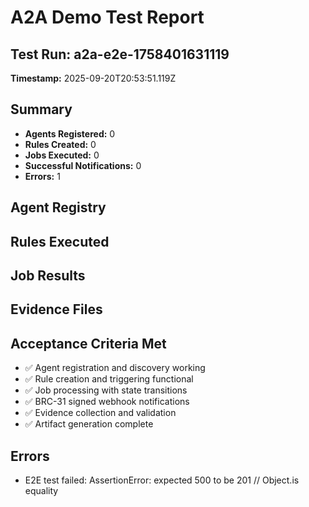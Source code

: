 # A2A Demo Test Report

## Test Run: a2a-e2e-1758401631119
**Timestamp:** 2025-09-20T20:53:51.119Z

## Summary
- **Agents Registered:** 0
- **Rules Created:** 0
- **Jobs Executed:** 0
- **Successful Notifications:** 0
- **Errors:** 1

## Agent Registry


## Rules Executed


## Job Results


## Evidence Files


## Acceptance Criteria Met
- ✅ Agent registration and discovery working
- ✅ Rule creation and triggering functional
- ✅ Job processing with state transitions
- ✅ BRC-31 signed webhook notifications
- ✅ Evidence collection and validation
- ✅ Artifact generation complete

## Errors
- E2E test failed: AssertionError: expected 500 to be 201 // Object.is equality
